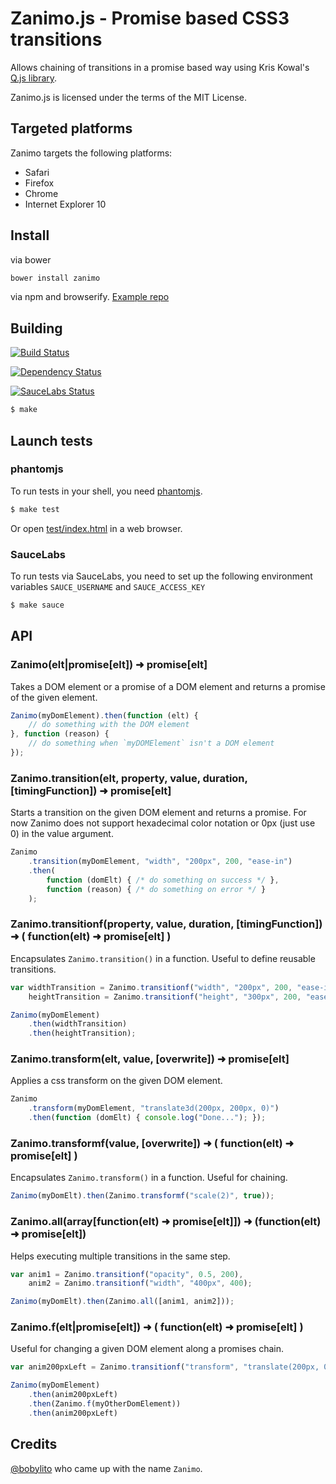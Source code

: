 # Zanimo.js - Promise based CSS3 transitions

Allows chaining of transitions in a promise based way using Kris Kowal's [Q.js library](https://github.com/kriskowal/q).

Zanimo.js is licensed under the terms of the MIT License.

## Targeted platforms

Zanimo targets the following platforms:

* Safari
* Firefox
* Chrome
* Internet Explorer 10

## Install

via bower

~~~ sh
bower install zanimo
~~~

via npm and browserify. [Example repo](https://github.com/peutetre/zanimo-npm-dummy-example)

## Building

[![Build Status](https://secure.travis-ci.org/peutetre/Zanimo.png?branch=Q)](http://travis-ci.org/peutetre/Zanimo)

[![Dependency Status](https://gemnasium.com/peutetre/Zanimo.png)](https://gemnasium.com/peutetre/Zanimo)

[![SauceLabs Status](https://saucelabs.com/browser-matrix/zanimo.svg)](https://saucelabs.com/u/zanimo)
~~~ sh
$ make
~~~

## Launch tests

### phantomjs
To run tests in your shell, you need [phantomjs](http://code.google.com/p/phantomjs/wiki/Installation).

~~~ sh
$ make test
~~~

Or open [test/index.html](http://peutetre.github.com/Zanimo/test/index.html) in a web browser.

### SauceLabs

To run tests via SauceLabs, you need to set up the following environment variables `SAUCE_USERNAME` and `SAUCE_ACCESS_KEY`

~~~sh
$ make sauce
~~~

## API

### Zanimo(elt|promise[elt]) ➜  promise[elt]

Takes a DOM element or a promise of a DOM element and returns a promise of the given element.

~~~ javascript
Zanimo(myDomElement).then(function (elt) {
    // do something with the DOM element
}, function (reason) {
    // do something when `myDOMElement` isn't a DOM element
});
~~~

### Zanimo.transition(elt, property, value, duration, [timingFunction])  ➜  promise[elt]

Starts a transition on the given DOM element and returns a promise.
For now Zanimo does not support hexadecimal color notation or 0px (just use 0) in the value argument.

~~~ javascript
Zanimo
    .transition(myDomElement, "width", "200px", 200, "ease-in")
    .then(
        function (domElt) { /* do something on success */ },
        function (reason) { /* do something on error */ }
    );
~~~

### Zanimo.transitionf(property, value, duration, [timingFunction])  ➜  ( function(elt) ➜  promise[elt] )

Encapsulates `Zanimo.transition()` in a function. Useful to define reusable transitions.

~~~ javascript
var widthTransition = Zanimo.transitionf("width", "200px", 200, "ease-in"),
    heightTransition = Zanimo.transitionf("height", "300px", 200, "ease-in");

Zanimo(myDomElement)
    .then(widthTransition)
    .then(heightTransition);
~~~

### Zanimo.transform(elt, value, [overwrite])  ➜  promise[elt]

Applies a css transform on the given DOM element.

~~~ javascript
Zanimo
    .transform(myDomElement, "translate3d(200px, 200px, 0)")
    .then(function (domElt) { console.log("Done..."); });
~~~

### Zanimo.transformf(value, [overwrite])  ➜  ( function(elt) ➜  promise[elt] )

Encapsulates `Zanimo.transform()` in a function. Useful for chaining.

~~~ javascript
Zanimo(myDomElt).then(Zanimo.transformf("scale(2)", true));
~~~

### Zanimo.all(array[function(elt) ➜  promise[elt]])  ➜  (function(elt) ➜  promise[elt])

Helps executing multiple transitions in the same step.

~~~ javascript
var anim1 = Zanimo.transitionf("opacity", 0.5, 200),
    anim2 = Zanimo.transitionf("width", "400px", 400);

Zanimo(myDomElt).then(Zanimo.all([anim1, anim2]));
~~~

### Zanimo.f(elt|promise[elt]) ➜  ( function(elt) ➜  promise[elt] )

Useful for changing a given DOM element along a promises chain.

~~~ javascript
var anim200pxLeft = Zanimo.transitionf("transform", "translate(200px, 0)", 200);

Zanimo(myDomElement)
    .then(anim200pxLeft)
    .then(Zanimo.f(myOtherDomElement))
    .then(anim200pxLeft)
~~~

## Credits

[@bobylito](http://bobylito.me/) who came up with the name `Zanimo`.
